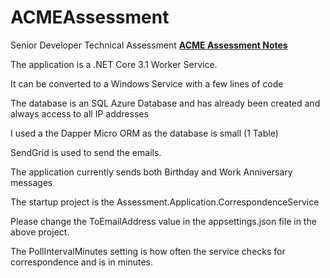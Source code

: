 # ACMEAssessment
Senior Developer Technical Assessment
**<u>ACME Assessment Notes</u>**

The application is a .NET Core 3.1 Worker Service.

It can be converted to a Windows Service with a few lines of code

The database is an SQL Azure Database and has already been created and always access to all IP addresses

I used a the Dapper Micro ORM as the database is small (1 Table)

SendGrid is used to send the emails.

The application currently sends both Birthday and Work Anniversary messages

The startup project is the Assessment.Application.CorrespondenceService

Please change the ToEmailAddress value in the appsettings.json file in the above project.

The PollIntervalMinutes setting is how often the service checks for correspondence and is in minutes.





